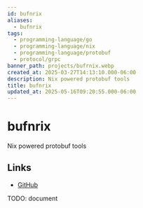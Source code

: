 ```yaml
---
id: bufnrix
aliases:
  - bufnrix
tags:
  - programming-language/go
  - programming-language/nix
  - programming-language/protobuf
  - protocol/grpc
banner_path: projects/bufrnix.webp
created_at: 2025-03-27T14:13:10.000-06:00
description: Nix powered protobuf tools
title: bufnrix
updated_at: 2025-05-16T09:20:55.000-06:00
---
```


# bufnrix

Nix powered protobuf tools

## Links

- [GitHub](https://github.com/conneroisu/bufnrix)

TODO: document
